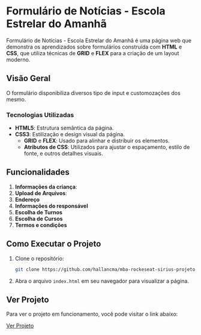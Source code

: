 # Formulário de Notícias - Escola Estrelar do Amanhã

 Formulário de Notícias - Escola Estrelar do Amanhã é uma página web que demonstra os aprendizados sobre formulários construída com **HTML** e **CSS**, que utiliza técnicas de **GRID** e **FLEX** para a criação de um layout moderno.

## Visão Geral

O formulário disponibiliza diversos tipo de input e customozações dos mesmo.

### Tecnologias Utilizadas

- **HTML5**: Estrutura semântica da página.
- **CSS3**: Estilização e design visual da página.
  - **GRID** e **FLEX**: Usado para alinhar e distribuir os elementos.
  - **Atributos de CSS**: Utilizados para ajustar o espaçamento, estilo de fonte, e outros detalhes visuais.

## Funcionalidades

1. **Informações da criança**:
2. **Upload de Arquivos**:
3. **Endereço**
4. **Informações do responsável**
5. **Escolha de Turnos**
6. **Escolha de Cursos**
7. **Termos e condições**

## Como Executar o Projeto

1. Clone o repositório:
   ```bash
   git clone https://github.com/hallancma/mba-rockeseat-sirius-projetos-03-formulario-de-matricula-escola-estrela-do-amanha
   ```
2. Abra o arquivo `index.html` em seu navegador para visualizar a página.


## Ver Projeto

Para ver o projeto em funcionamento, você pode visitar o link abaixo:

[Ver Projeto](https://formulariomatricula.hallanchristian.com.br/)
